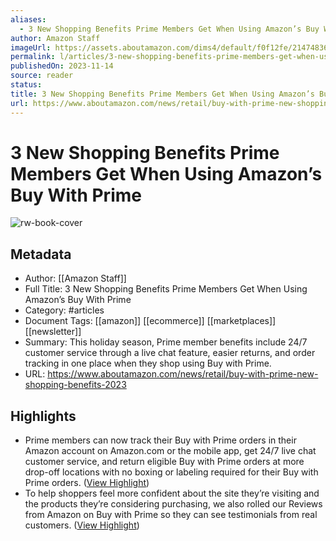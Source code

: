 ```yaml
---
aliases:
  - 3 New Shopping Benefits Prime Members Get When Using Amazon’s Buy With Prime
author: Amazon Staff
imageUrl: https://assets.aboutamazon.com/dims4/default/f0f12fe/2147483647/strip/true/crop/2000x1000+0+63/resize/1200x600!/quality/90/?url=https%3A%2F%2Famazon-blogs-brightspot.s3.amazonaws.com%2Fa6%2F6c%2Fb2dc8d834793950f4bbdc93e747c%2Fbwp-hero-2000x1125.jpg
permalink: l/articles/3-new-shopping-benefits-prime-members-get-when-using-amazon-s-buy-with-prime
publishedOn: 2023-11-14
source: reader
status: 
title: 3 New Shopping Benefits Prime Members Get When Using Amazon’s Buy With Prime
url: https://www.aboutamazon.com/news/retail/buy-with-prime-new-shopping-benefits-2023
---
```

# 3 New Shopping Benefits Prime Members Get When Using Amazon’s Buy With Prime

![rw-book-cover](https://assets.aboutamazon.com/dims4/default/f0f12fe/2147483647/strip/true/crop/2000x1000+0+63/resize/1200x600!/quality/90/?url=https%3A%2F%2Famazon-blogs-brightspot.s3.amazonaws.com%2Fa6%2F6c%2Fb2dc8d834793950f4bbdc93e747c%2Fbwp-hero-2000x1125.jpg)

## Metadata

- Author: [[Amazon Staff]]
- Full Title: 3 New Shopping Benefits Prime Members Get When Using Amazon’s Buy With Prime
- Category: #articles
- Document Tags: [[amazon]] [[ecommerce]] [[marketplaces]] [[newsletter]]
- Summary: This holiday season, Prime member benefits include 24/7 customer service through a live chat feature, easier returns, and order tracking in one place when they shop using Buy with Prime.
- URL: https://www.aboutamazon.com/news/retail/buy-with-prime-new-shopping-benefits-2023

## Highlights

- Prime members can now track their Buy with Prime orders in their Amazon account on Amazon.com or the mobile app, get 24/7 live chat customer service, and return eligible Buy with Prime orders at more drop-off locations with no boxing or labeling required for their Buy with Prime orders. ([View Highlight](https://read.readwise.io/read/01hfvbjxntbe7mw2e5sgea2m2h))
- To help shoppers feel more confident about the site they’re visiting and the products they’re considering purchasing, we also rolled our Reviews from Amazon on Buy with Prime so they can see testimonials from real customers. ([View Highlight](https://read.readwise.io/read/01hfvbm4scf60nbt64vjc4tf21))
